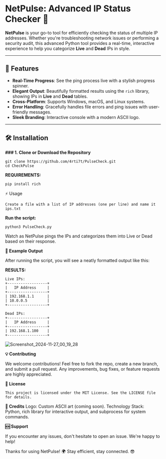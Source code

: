 # **NetPulse**: Advanced IP Status Checker 🚀


**NetPulse** is your go-to tool for efficiently checking the status of multiple IP addresses. Whether you're troubleshooting network issues or performing a security audit, this advanced Python tool provides a real-time, interactive experience to help you categorize **Live** and **Dead** IPs in style.

---

## 🌟 **Features**  
- **Real-Time Progress**: See the ping process live with a stylish progress spinner.
- **Elegant Output**: Beautifully formatted results using the `rich` library, showing IPs in **Live** and **Dead** tables.
- **Cross-Platform**: Supports Windows, macOS, and Linux systems.
- **Error Handling**: Gracefully handles file errors and ping issues with user-friendly messages.
- **Sleek Branding**: Interactive console with a modern ASCII logo.

---

## 🛠️ **Installation**  

**### 1. Clone or Download the Repository**
```
git clone https://github.com/4rti7t/PulseCheck.git
cd CheckPulse
```
**REQUIREMENTS:**
```
pip install rich
```
⚡ Usage
```
Create a file with a list of IP addresses (one per line) and name it ips.txt
```

**Run the script:**

```
python3 PulseCheck.py
```

Watch as NetPulse pings the IPs and categorizes them into Live or Dead based on their response.

**🎨 Example Output**

After running the script, you will see a neatly formatted output like this:

**RESULTS:**
```
Live IPs:
+------------------+
|   IP Address     |
+------------------+
| 192.168.1.1      |
| 10.0.0.5         |
+------------------+

Dead IPs:
+------------------+
|   IP Address     |
+------------------+
| 192.168.1.100    |
+------------------+
```
![Screenshot_2024-11-27_00_19_28](https://github.com/user-attachments/assets/adab82bc-3172-4806-9027-502a5fd828aa)



**💡 Contributing**

We welcome contributions! Feel free to fork the repo, create a new branch, and submit a pull request. Any improvements, bug fixes, or feature requests are highly appreciated.

**📄 License**

```This project is licensed under the MIT License. See the LICENSE file for details.```

**🤝 Credits**
Logo: Custom ASCII art (coming soon).
Technology Stack: Python, rich library for interactive output, and subprocess for system commands.

**🆘 Support**

If you encounter any issues, don't hesitate to open an issue. We're happy to help!

Thanks for using NetPulse! 🌍
Stay efficient, stay connected. 😎
